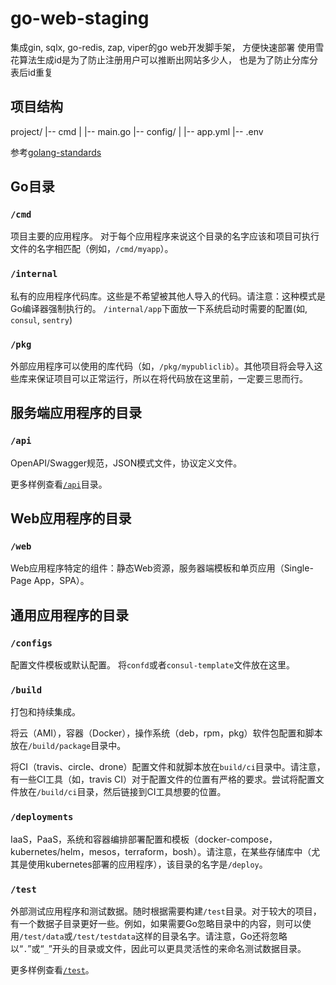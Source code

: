 # go-web-staging
集成gin, sqlx, go-redis, zap, viper的go web开发脚手架， 方便快速部署
使用雪花算法生成id是为了防止注册用户可以推断出网站多少人， 也是为了防止分库分表后id重复

## 项目结构
project/
|-- cmd
|   |-- main.go
|-- config/
|   |-- app.yml
|-- .env


参考[golang-standards](https://github.com/golang-standards/project-layout/blob/master/README_zh-CN.md)

## Go目录

### `/cmd`
项目主要的应用程序。
对于每个应用程序来说这个目录的名字应该和项目可执行文件的名字相匹配（例如，`/cmd/myapp`）。

### `/internal`
私有的应用程序代码库。这些是不希望被其他人导入的代码。请注意：这种模式是Go编译器强制执行的。
`/internal/app`下面放一下系统启动时需要的配置(如, `consul`, `sentry`)

### `/pkg`
外部应用程序可以使用的库代码（如，`/pkg/mypubliclib`）。其他项目将会导入这些库来保证项目可以正常运行，所以在将代码放在这里前，一定要三思而行。

## 服务端应用程序的目录

### `/api`

OpenAPI/Swagger规范，JSON模式文件，协议定义文件。

更多样例查看[`/api`](https://github.com/golang-standards/project-layout/blob/master/api/README.md)目录。

## Web应用程序的目录

### `/web`

Web应用程序特定的组件：静态Web资源，服务器端模板和单页应用（Single-Page App，SPA）。

## 通用应用程序的目录

### `/configs`
配置文件模板或默认配置。
将`confd`或者`consul-template`文件放在这里。

### `/build`
打包和持续集成。

将云（AMI），容器（Docker），操作系统（deb，rpm，pkg）软件包配置和脚本放在`/build/package`目录中。

将CI（travis、circle、drone）配置文件和就脚本放在`build/ci`目录中。请注意，有一些CI工具（如，travis CI）对于配置文件的位置有严格的要求。尝试将配置文件放在`/build/ci`目录，然后链接到CI工具想要的位置。

### `/deployments`

IaaS，PaaS，系统和容器编排部署配置和模板（docker-compose，kubernetes/helm，mesos，terraform，bosh）。请注意，在某些存储库中（尤其是使用kubernetes部署的应用程序），该目录的名字是`/deploy`。

### `/test`

外部测试应用程序和测试数据。随时根据需要构建`/test`目录。对于较大的项目，有一个数据子目录更好一些。例如，如果需要Go忽略目录中的内容，则可以使用`/test/data`或`/test/testdata`这样的目录名字。请注意，Go还将忽略以“`.`”或“`_`”开头的目录或文件，因此可以更具灵活性的来命名测试数据目录。

更多样例查看[`/test`](https://github.com/golang-standards/project-layout/blob/master/test/README.md)。